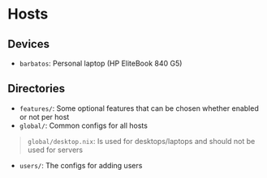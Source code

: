 # Hosts

## Devices

- `barbatos`: Personal laptop (HP EliteBook 840 G5)

## Directories

- `features/`: Some optional features that can be chosen whether enabled or not per host
- `global/`: Common configs for all hosts
> `global/desktop.nix`: Is used for desktops/laptops and should not be used for servers
- `users/`: The configs for adding users
